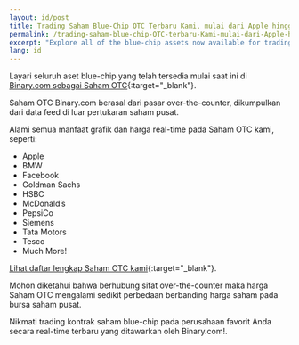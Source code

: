 ```yaml
---
layout: id/post
title: Trading Saham Blue-Chip OTC Terbaru Kami, mulai dari Apple hingga PepsiCo!
permalink: /trading-saham-blue-chip-OTC-terbaru-Kami-mulai-dari-Apple-hingga-PepsiCo/
excerpt: "Explore all of the blue-chip assets now available for trading on Binary.com as OTC Stocks...."
lang: id
---
```


Layari seluruh aset blue-chip yang telah tersedia mulai saat ini di [Binary.com sebagai Saham OTC](https://www.binary.com/id/resources/asset_indexws.html?utm_source=blog&utm_medium=social&utm_content=en&utm_campaign=whatsnew#market-stocks){:target="_blank"}.

Saham OTC Binary.com berasal dari pasar over-the-counter, dikumpulkan dari data feed di luar pertukaran saham pusat.

Alami semua manfaat grafik dan harga real-time pada Saham OTC kami, seperti:

- Apple
- BMW
- Facebook
- Goldman Sachs
- HSBC
- McDonald’s
- PepsiCo
- Siemens
- Tata Motors
- Tesco
- Much More!

[Lihat daftar lengkap Saham OTC kami](https://www.binary.com/en/resources/asset_indexws.html?utm_source=blog&utm_medium=social&utm_content=en&utm_campaign=whatsnew#market-stocks){:target="_blank"}.

Mohon diketahui bahwa berhubung sifat over-the-counter maka harga Saham OTC mengalami sedikit perbedaan berbanding harga saham pada bursa saham pusat.

Nikmati trading kontrak saham blue-chip pada perusahaan favorit Anda secara real-time terbaru yang ditawarkan oleh Binary.com!.
 
